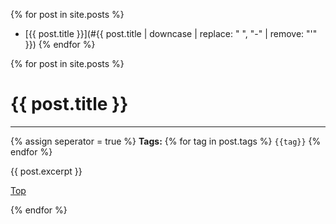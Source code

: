 {% for post in site.posts %}
* [{{ post.title }}](#{{ post.title | downcase | replace: " ", "-" | remove: "'" }})  {% endfor %}

{% for post in site.posts %}

<!--title-->
# {{ post.title }}
---

<!--subtitle-->
<!--
{% assign date =  post.date | split: " " %}
**Date:** {{ date[0] }}
-->
{% assign seperator = true %}
**Tags:** {% for tag in post.tags %} `{{tag}}` {% endfor %} 

<!--post-->
{{ post.excerpt }}

[Top](#header_wrap)

{% endfor %}
